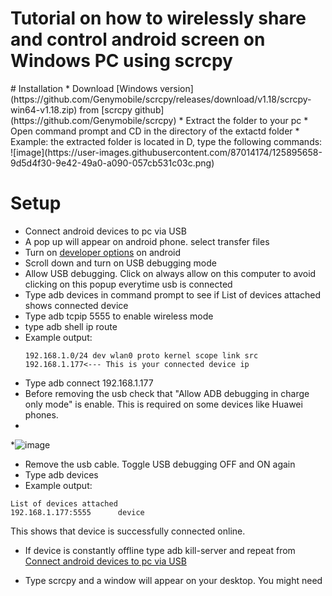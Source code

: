 <h1>Tutorial on how to wirelessly share and control android screen on Windows PC using scrcpy</h1>
# Installation
* Download [Windows version](https://github.com/Genymobile/scrcpy/releases/download/v1.18/scrcpy-win64-v1.18.zip) from [scrcpy github](https://github.com/Genymobile/scrcpy)
* Extract the folder to your pc
* Open command prompt and CD in the directory of the extactd folder
* Example: the extracted folder is located in D, type the following commands:
![image](https://user-images.githubusercontent.com/87014174/125895658-9d5d4f30-9e42-49a0-a090-057cb531c03c.png)

# Setup
* Connect android devices to pc via USB
* A pop up will appear on android phone. select transfer files
* Turn on [developer options](https://www.digitaltrends.com/mobile/how-to-get-developer-options-on-android/) on android 
* Scroll down and turn on USB debugging mode
* Allow USB debugging. Click on always allow on this computer to avoid clicking on this popup everytime usb is connected
* Type adb devices in command prompt to see if List of devices attached shows connected device
* Type adb tcpip 5555 to enable wireless mode
* type adb shell ip route
* Example output:
  ```
  192.168.1.0/24 dev wlan0 proto kernel scope link src 192.168.1.177<--- This is your connected device ip
   ```
* Type adb connect 192.168.1.177
* Before removing the usb check that "Allow ADB debugging in charge only mode" is enable. This is required on some devices like Huawei phones.
* 
*![image](https://user-images.githubusercontent.com/87014174/125895299-474b8349-6105-4ecf-b5df-d94be476f6d8.png)

* Remove the usb cable. Toggle USB debugging OFF and ON again
* Type adb devices
* Example output:
```
List of devices attached
192.168.1.177:5555      device
```
  This shows that device is successfully connected online. 
 * If device is constantly offline type adb kill-server and repeat from [Connect android devices to pc via USB](#Setup)
 
 * Type scrcpy and a window will appear on your desktop. You might need 
